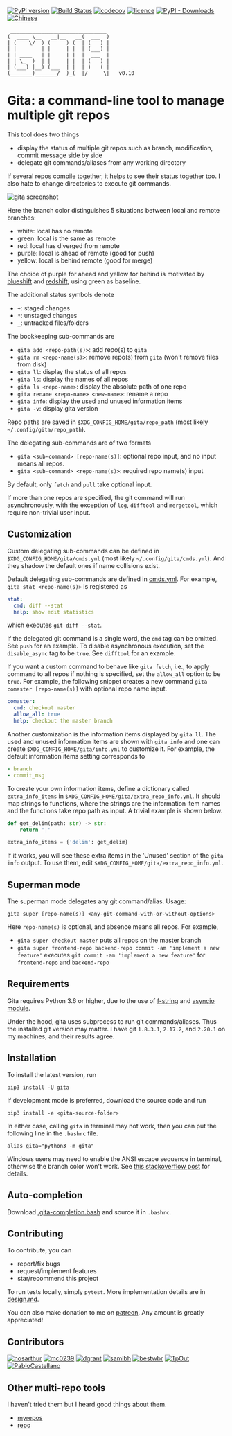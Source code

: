 [![PyPi version](https://img.shields.io/pypi/v/gita.svg?color=blue)](https://pypi.org/project/gita/)
[![Build Status](https://travis-ci.org/nosarthur/gita.svg?branch=master)](https://travis-ci.org/nosarthur/gita)
[![codecov](https://codecov.io/gh/nosarthur/gita/branch/master/graph/badge.svg)](https://codecov.io/gh/nosarthur/gita)
[![licence](https://img.shields.io/pypi/l/gita.svg)](https://github.com/nosarthur/gita/blob/master/LICENSE)
[![PyPI - Downloads](https://img.shields.io/pypi/dm/gita.svg)](https://pypistats.org/packages/gita)
[![Chinese](https://img.shields.io/badge/-中文-lightgrey.svg)](https://github.com/nosarthur/gita/blob/master/doc/README_CN.md)

```
 _______________________________
(  ____ \__   __|__   __(  ___  )
| (    \/  ) (     ) (  | (   ) |
| |        | |     | |  | (___) |
| | ____   | |     | |  |  ___  |
| | \_  )  | |     | |  | (   ) |
| (___) |__) (___  | |  | )   ( |
(_______)_______/  )_(  |/     \|   v0.10
```

# Gita: a command-line tool to manage multiple git repos

This tool does two things

- display the status of multiple git repos such as branch, modification, commit message side by side
- delegate git commands/aliases from any working directory

If several repos compile together, it helps to see their status together too.
I also hate to change directories to execute git commands.

![gita screenshot](https://github.com/nosarthur/gita/raw/master/doc/screenshot.png)

Here the branch color distinguishes 5 situations between local and remote branches:

- white: local has no remote
- green: local is the same as remote
- red: local has diverged from remote
- purple: local is ahead of remote (good for push)
- yellow: local is behind remote (good for merge)

The choice of purple for ahead and yellow for behind is motivated by
[blueshift](https://en.wikipedia.org/wiki/Blueshift) and [redshift](https://en.wikipedia.org/wiki/Redshift),
using green as baseline.

The additional status symbols denote

- `+`: staged changes
- `*`: unstaged changes
- `_`: untracked files/folders

The bookkeeping sub-commands are

- `gita add <repo-path(s)>`: add repo(s) to `gita`
- `gita rm <repo-name(s)>`: remove repo(s) from `gita` (won't remove files from disk)
- `gita ll`: display the status of all repos
- `gita ls`: display the names of all repos
- `gita ls <repo-name>`: display the absolute path of one repo
- `gita rename <repo-name> <new-name>`: rename a repo
- `gita info`: display the used and unused information items
- `gita -v`: display gita version

Repo paths are saved in `$XDG_CONFIG_HOME/gita/repo_path` (most likely `~/.config/gita/repo_path`).

The delegating sub-commands are of two formats

- `gita <sub-command> [repo-name(s)]`: optional repo input, and no input means all repos.
- `gita <sub-command> <repo-name(s)>`: required repo name(s) input

By default, only `fetch` and `pull` take optional input.

If more than one repos are specified, the git command will run asynchronously,
with the exception of `log`, `difftool` and `mergetool`, which require non-trivial user input.

## Customization

Custom delegating sub-commands can be defined in `$XDG_CONFIG_HOME/gita/cmds.yml`
(most likely `~/.config/gita/cmds.yml`).
And they shadow the default ones if name collisions exist.

Default delegating sub-commands are defined in
[cmds.yml](https://github.com/nosarthur/gita/blob/master/gita/cmds.yml).
For example, `gita stat <repo-name(s)>` is registered as

```yaml
stat:
  cmd: diff --stat
  help: show edit statistics
```

which executes `git diff --stat`.

If the delegated git command is a single word, the `cmd` tag can be omitted.
See `push` for an example.
To disable asynchronous execution, set the `disable_async` tag to be `true`.
See `difftool` for an example.

If you want a custom command to behave like `gita fetch`, i.e., to apply
command to all repos if nothing is specified,
set the `allow_all` option to be `true`.
For example, the following snippet creates a new command
`gita comaster [repo-name(s)]` with optional repo name input.

```yaml
comaster:
  cmd: checkout master
  allow_all: true
  help: checkout the master branch
```

Another customization is the information items displayed by `gita ll`.
The used and unused information items are shown with `gita info` and one can
create `$XDG_CONFIG_HOME/gita/info.yml` to customize it. For example, the
default information items setting corresponds to

```yaml
- branch
- commit_msg
```

To create your own information items, define a dictionary called `extra_info_items`
in `$XDG_CONFIG_HOME/gita/extra_repo_info.yml`. It should map strings to functions,
where the strings are the information item names and the functions take repo path
as input. A trivial example is shown below.

```python
def get_delim(path: str) -> str:
    return '|'

extra_info_items = {'delim': get_delim}
```

If it works, you will see these extra items in the 'Unused' section of the
`gita info` output. To use them, edit `$XDG_CONFIG_HOME/gita/extra_repo_info.yml`.

## Superman mode

The superman mode delegates any git command/alias.
Usage:

```
gita super [repo-name(s)] <any-git-command-with-or-without-options>
```

Here `repo-name(s)` is optional, and absence means all repos.
For example,

- `gita super checkout master` puts all repos on the master branch
- `gita super frontend-repo backend-repo commit -am 'implement a new feature'`
  executes `git commit -am 'implement a new feature'` for `frontend-repo` and `backend-repo`

## Requirements

Gita requires Python 3.6 or higher, due to the use of
[f-string](https://www.python.org/dev/peps/pep-0498/)
and [asyncio module](https://docs.python.org/3.6/library/asyncio.html).

Under the hood, gita uses subprocess to run git commands/aliases.
Thus the installed git version may matter.
I have git `1.8.3.1`, `2.17.2`, and `2.20.1` on my machines, and
their results agree.

## Installation

To install the latest version, run

```
pip3 install -U gita
```

If development mode is preferred,
download the source code and run

```
pip3 install -e <gita-source-folder>
```

In either case, calling `gita` in terminal may not work,
then you can put the following line in the `.bashrc` file.

```
alias gita="python3 -m gita"
```

Windows users may need to enable the ANSI escape sequence in terminal, otherwise
the branch color won't work.
See [this stackoverflow post](https://stackoverflow.com/questions/51680709/colored-text-output-in-powershell-console-using-ansi-vt100-codes) for details.

## Auto-completion

Download
[.gita-completion.bash](https://github.com/nosarthur/gita/blob/master/.gita-completion.bash)
and source it in `.bashrc`.

## Contributing

To contribute, you can

- report/fix bugs
- request/implement features
- star/recommend this project

To run tests locally, simply `pytest`.
More implementation details are in
[design.md](https://github.com/nosarthur/gita/blob/master/doc/design.md).

You can also make donation to me on [patreon](https://www.patreon.com/nosarthur).
Any amount is greatly appreciated!

## Contributors

[![nosarthur](https://github.com/nosarthur.png?size=40 "nosarthur")](https://github.com/nosarthur)
[![mc0239](https://github.com/mc0239.png?size=40 "mc0239")](https://github.com/mc0239)
[![dgrant](https://github.com/dgrant.png?size=40 "dgrant")](https://github.com/dgrant)
[![samibh](https://github.com/github.png?size=40 "samibh")](https://github.com/samibh)
[![bestwbr](https://github.com/bestwbr.png?size=40 "bestwbr")](https://github.com/bestwbr)
[![TpOut](https://github.com/TpOut.png?size=40 "TpOut")](https://github.com/TpOut)
[![PabloCastellano](https://github.com/PabloCastellano.png?size=40 "PabloCastellano")](https://github.com/PabloCastellano)

## Other multi-repo tools

I haven't tried them but I heard good things about them.

- [myrepos](https://myrepos.branchable.com/)
- [repo](https://source.android.com/setup/develop/repo)

